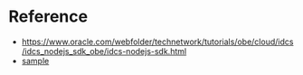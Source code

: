 # Reference
- https://www.oracle.com/webfolder/technetwork/tutorials/obe/cloud/idcs/idcs_nodejs_sdk_obe/idcs-nodejs-sdk.html
- [sample](https://github.com/oracle-samples/idm-samples/tree/master/idcs-sdk-sample-apps/nodejs)

